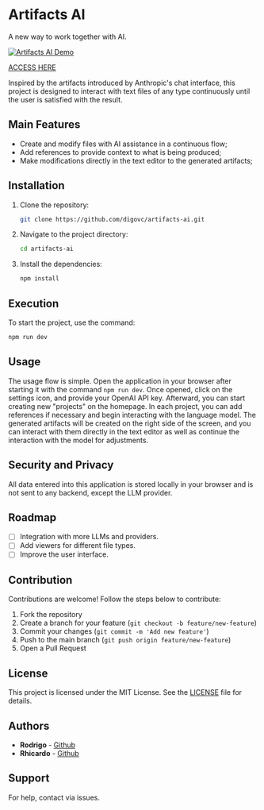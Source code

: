 # Artifacts AI

A new way to work together with AI.

[![Artifacts AI Demo](https://img.youtube.com/vi/x5nJSPIKfvo/0.jpg)](https://youtu.be/x5nJSPIKfvo)

[ACCESS HERE](https://digovc.github.io/artifacts-ai/)

Inspired by the artifacts introduced by Anthropic's chat interface, this project is designed to interact with text files of any type continuously until the user is satisfied with the result.

## Main Features

- Create and modify files with AI assistance in a continuous flow;
- Add references to provide context to what is being produced;
- Make modifications directly in the text editor to the generated artifacts;

## Installation

1. Clone the repository:
    ```bash
    git clone https://github.com/digovc/artifacts-ai.git
    ```
2. Navigate to the project directory:
    ```bash
    cd artifacts-ai
    ```
3. Install the dependencies:
    ```bash
    npm install
    ```

## Execution

To start the project, use the command:
```bash
npm run dev
```

## Usage

The usage flow is simple. Open the application in your browser after starting it with the command `npm run dev`. Once opened, click on the settings icon, and provide your OpenAI API key. Afterward, you can start creating new "projects" on the homepage. In each project, you can add references if necessary and begin interacting with the language model. The generated artifacts will be created on the right side of the screen, and you can interact with them directly in the text editor as well as continue the interaction with the model for adjustments.

## Security and Privacy

All data entered into this application is stored locally in your browser and is not sent to any backend, except the LLM provider.

## Roadmap

- [ ] Integration with more LLMs and providers.
- [ ] Add viewers for different file types.
- [ ] Improve the user interface.

## Contribution

Contributions are welcome! Follow the steps below to contribute:
1. Fork the repository
2. Create a branch for your feature (`git checkout -b feature/new-feature`)
3. Commit your changes (`git commit -m 'Add new feature'`)
4. Push to the main branch (`git push origin feature/new-feature`)
5. Open a Pull Request

## License

This project is licensed under the MIT License. See the [LICENSE](LICENSE) file for details.

## Authors

- **Rodrigo** - [Github](https://github.com/digovc)
- **Rhicardo** - [Github](https://github.com/Rhickk)


## Support

For help, contact via issues.
